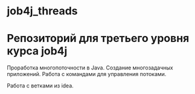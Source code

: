 # job4j_threads
# Репозиторий для третьего уровня курса job4j
Проработка многопоточности в Java. 
Создание многозадачных приложений.
Работа с командами для управления потоками.

Работа с ветками из idea.